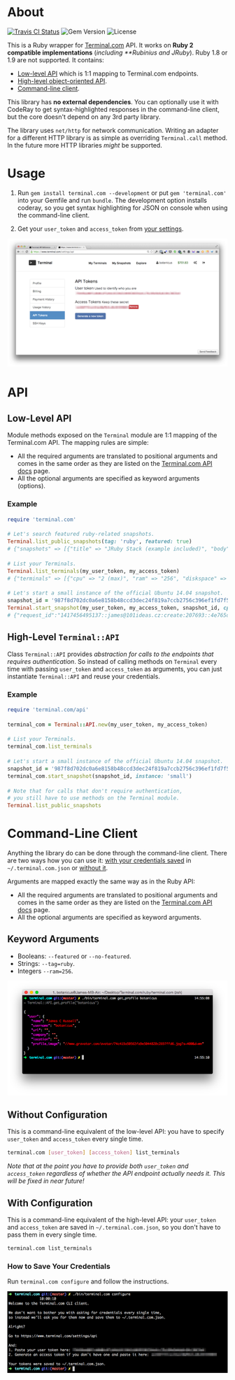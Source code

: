 # About

[![Travis CI Status](https://img.shields.io/travis/botanicus/terminal.com.svg)](https://travis-ci.org/botanicus/terminal.com)
![Gem Version](https://badge.fury.io/rb/terminal.com.svg)
![License](http://img.shields.io/badge/license-MIT-yellowgreen.svg)

This is a Ruby wrapper for [Terminal.com](https://www.terminal.com) API. It works on **Ruby 2 compatible implementations** (_including **Rubinius and JRuby_). Ruby 1.8 or 1.9 are not supported. It contains:

- [Low-level API](#low-level-api) which is 1:1 mapping to Terminal.com endpoints.
- [High-level object-oriented API](#high-level-terminalapi).
- [Command-line client](#command-line-client).

This library has **no external dependencies**. You can optionally use it with CodeRay to get syntax-highlighted responses in the command-line client, but the core doesn't depend on any 3rd party library.

The library uses `net/http` for network communication. Writing an adapter for a different HTTP library is as simple as overriding `Terminal.call` method. In the future more HTTP libraries _might_ be supported.

# Usage

1. Run `gem install terminal.com --development` or put `gem 'terminal.com'` into your Gemfile and run `bundle`. The development option installs coderay, so you get syntax highlighting for JSON on console when using the command-line client.

2. Get your `user_token` and `access_token` from [your settings](https://www.terminal.com/settings/api).

![](docs/terminal-com-api-keys.png)

# API

## Low-Level API

Module methods exposed on the `Terminal` module are 1:1 mapping of the Terminal.com API. The mapping rules are simple:

- All the required arguments are translated to positional arguments and comes in the same order as they are listed on the [Terminal.com API docs](https://www.terminal.com/api/docs) page.
- All the optional arguments are specified as keyword arguments (options).

### Example

```ruby
require 'terminal.com'

# Let's search featured ruby-related snapshots.
Terminal.list_public_snapshots(tag: 'ruby', featured: true)
# {"snapshots" => [{"title" => "JRuby Stack (example included)", "body" => "JRuby is a 100% Java implementation of the Ruby programming language. This snapshot also includes a working example, its source code and the tools needed to develop JRuby applications.", ...

# List your Terminals.
Terminal.list_terminals(my_user_token, my_access_token)
# {"terminals" => [{"cpu" => "2 (max)", "ram" => "256", "diskspace" => "10", "name" => "Coding Interview: John Doe Jr", ...

# Let's start a small instance of the official Ubuntu 14.04 snapshot.
snapshot_id = '987f8d702dc0a6e8158b48ccd3dec24f819a7ccb2756c396ef1fd7f5b34b7980'
Terminal.start_snapshot(my_user_token, my_access_token, snapshot_id, cpu: 100, ram: 1600)
# {"request_id":"1417456495137::james@101ideas.cz:create:207693::4e765da6-2cc0-4054-a0dc-00b47a004d79"}
```

## High-Level `Terminal::API`

Class `Terminal::API` provides *abstraction for calls to the endpoints that requires authentication*. So instead of calling methods on `Terminal` every time with passing `user_token` and `access_token` as arguments, you can just instantiate `Terminal::API` and reuse your credentials.

### Example

```ruby
require 'terminal.com/api'

terminal_com = Terminal::API.new(my_user_token, my_access_token)

# List your Terminals.
terminal_com.list_terminals

# Let's start a small instance of the official Ubuntu 14.04 snapshot.
snapshot_id = '987f8d702dc0a6e8158b48ccd3dec24f819a7ccb2756c396ef1fd7f5b34b7980'
terminal_com.start_snapshot(snapshot_id, instance: 'small')

# Note that for calls that don't require authentication,
# you still have to use methods on the Terminal module.
Terminal.list_public_snapshots
```

# Command-Line Client

Anything the library do can be done through the command-line client. There are two ways how you can use it: [with your credentials saved](#with-configuration) in `~/.terminal.com.json` or [without it](#without-configuration).

Arguments are mapped exactly the same way as in the Ruby API:

- All the required arguments are translated to positional arguments and comes in the same order as they are listed on the [Terminal.com API docs](https://www.terminal.com/api/docs) page.
- All the optional arguments are specified as keyword arguments.

## Keyword Arguments

- Booleans: `--featured` or `--no-featured`.
- Strings: `--tag=ruby`.
- Integers `--ram=256`.

![](docs/terminal-cli-client.png)

## Without Configuration

This is a command-line equivalent of the low-level API: you have to specify `user_token` and `access_token` every single time.

```bash
terminal.com [user_token] [access_token] list_terminals
```

*Note that at the point you have to provide both `user_token` and `access_token` regardless of whether the API endpoint actually needs it. This will be fixed in near future!*

## With Configuration

This is a command-line equivalent of the high-level API: your `user_token` and `access_token` are saved in `~/.terminal.com.json`, so you don't have to pass them in every single time.

```bash
terminal.com list_terminals
```

### How to Save Your Credentials

Run `terminal.com configure` and follow the instructions.

![](docs/terminal-com-configure.png)
